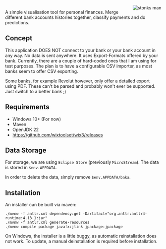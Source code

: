 <img src="icon.ico" alt="stonks man" style="float: right">

A simple visualisation tool for personal finances.
Merge different bank accounts histories together, classify payments and do predictions.

## Concept

This application DOES NOT connect to your bank or your bank account in any way. No data is sent anywhere.
It uses Export-Formats offered by your bank. Currently, there are a couple of hard-coded ones that I am using for test
purposes. The plan is to have a configurable CSV importer, as most banks seem to offer CSV exporting.

Some banks, for example Revolut however, only offer a detailed export using PDF.
These can't be parsed and probably won't ever be supported. Just switch to a better bank ;)

## Requirements

* Windows 10+ (For now)
* Maven
* OpenJDK 22
* https://github.com/wixtoolset/wix3/releases

## Data Storage

For storage, we are using `Eclipse Store` (previously `MicroStream`). The data is stored in `$env.APPDATA`.

In order to delete the data, simply remove `$env.APPDATA/baka`.

## Installation

An installer can be built via maven:

```shell
./mvnw -f antlr.xml dependency:get -Dartifact="org.antlr:antlr4-runtime:4.13.1:jar"
./mvnw -f antlr.xml generate-resources
./mvnw compile package javafx:jlink jpackage:jpackage
```

On Windows, the installer is a little buggy, as automatic reinstallation does not work.
To update, a manual deinstallation is required before installation.
